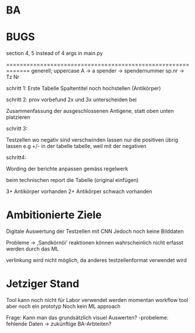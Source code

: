 # BA
BUGS
======================================================

section 4, 5 instead of 4 args in main.py












=============================================================
generell;
uppercase A -> a
spender -> spendernummer
sp.nr -> Tz Nr


schritt 1:
Erste Tabelle Spaltentitel noch hochstellen (Antikörper)


schritt 2:
prov vorbefund 2x und 3x unterscheiden bei 

Zusammenfassung der ausgeschlossenen Antigene, statt oben unten platzieren


schritt 3:

Testzellen wo negativ sind verschwinden lassen nur die positiven übrig lassen e.g +/- in der tabelle tabelle, weil mit der negativen 


schritt4:

Wording der berichte anpassen gemäss regelwerk

beim technischen report die Tabelle (original einfügen)


3+ Antikörper vorhanden
2+ Antikörper schwach vorhanden 



Ambitionierte Ziele
===================================

Digitale Auswertung der Testzellen mit CNN
Jedoch noch keine Bilddaten

Probleme -> ,Sandkörnöi' reaktionen können wahrscheinlich nicht erfasst werden durch das ML

verlinkung wird nicht möglich, da anderes testzellenformat verwendet wird



Jetziger Stand
=============================
Tool kann noch nicht für Labor verwendet werden momentan workflow tool aber noch ein prototyp
Noch kein ML approach

Frage:
Kann man das grundsätzlich visuel Auswerten?
-probeleme: fehlende Daten -> zukünftige BA-Arbteiten?







